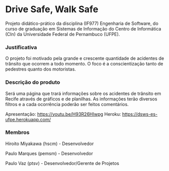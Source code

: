 # Drive Safe, Walk Safe

   Projeto didático-prático da disciplina (IF977) Engenharia de Software, do curso de graduação em Sistemas de Informação do Centro de Informática (CIn) da Universidade Federal de Pernambuco (UFPE).

### Justificativa
   O projeto foi motivado pela grande e crescente quantidade de acidentes de trânsito que ocorrem a todo momento. O foco é a conscientização tanto de pedestres quanto dos motoristas.

### Descrição do produto
   Será uma página que trará informações sobre os acidentes de trânsito em Recife através de gráficos e de planilhas. As informações terão diversos filtros e a cada ocorrência poderão ser feitos comentários.
   
Apresentação: https://youtu.be/H93R26HIwpg
Heroku: https://dsws-es-ufpe.herokuapp.com/

### Membros
Hiroito Miyakawa (hscm) - Desenvolvedor

Paulo Marques (pemsm) - Desenvolvedor

Paulo Vaz (ptsv) - Desenvolvedor/Gerente de Projetos

